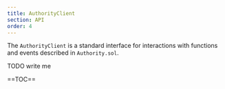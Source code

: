```yaml
---
title: AuthorityClient
section: API
order: 4
---
```


The `AuthorityClient` is a standard interface for interactions with functions and events described in `Authority.sol`.

TODO write me

==TOC==

